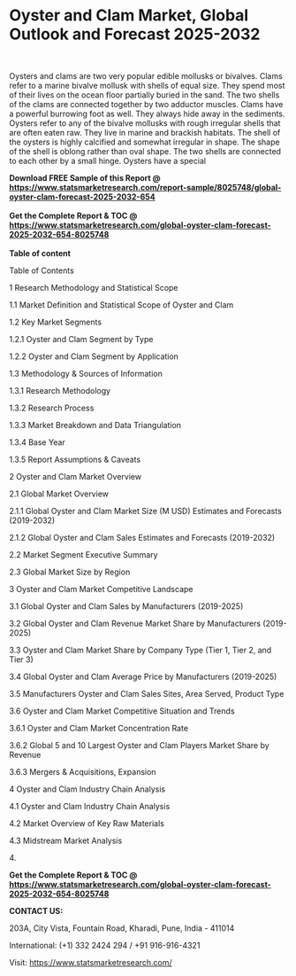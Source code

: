 <h1>Oyster and Clam Market, Global Outlook and Forecast 2025-2032</h1><br/><p>
 
 Oysters and clams are two very popular edible mollusks or bivalves. Clams refer to a marine bivalve mollusk with shells of equal size. They spend most of their lives on the ocean floor partially buried in the sand. The two shells of the clams are connected together by two adductor muscles. Clams have a powerful burrowing foot as well. They always hide away in the sediments. Oysters refer to any of the bivalve mollusks with rough irregular shells that are often eaten raw. They live in marine and brackish habitats. The shell of the oysters is highly calcified and somewhat irregular in shape. The shape of the shell is oblong rather than oval shape. The two shells are connected to each other by a small hinge. Oysters have a special</p><div><b>Download FREE Sample of this Report @ <a href="https://www.statsmarketresearch.com/download-free-sample/8025748/global-oyster-clam-forecast-2025-2032-654">https://www.statsmarketresearch.com/report-sample/8025748/global-oyster-clam-forecast-2025-2032-654</a></b></div><br><div><b>Get the Complete Report & TOC @ <a href="https://www.statsmarketresearch.com/global-oyster-clam-forecast-2025-2032-654-8025748">https://www.statsmarketresearch.com/global-oyster-clam-forecast-2025-2032-654-8025748</a></b></div><br><b>Table of content</b><p>Table of Contents<br />
 
 1 Research Methodology and Statistical Scope<br />
 
 1.1 Market Definition and Statistical Scope of Oyster and Clam<br />
 
 1.2 Key Market Segments<br />
 
 1.2.1 Oyster and Clam Segment by Type<br />
 
 1.2.2 Oyster and Clam Segment by Application<br />
 
 1.3 Methodology & Sources of Information<br />
 
 1.3.1 Research Methodology<br />
 
 1.3.2 Research Process<br />
 
 1.3.3 Market Breakdown and Data Triangulation<br />
 
 1.3.4 Base Year<br />
 
 1.3.5 Report Assumptions & Caveats<br />
 
 2 Oyster and Clam Market Overview<br />
 
 2.1 Global Market Overview<br />
 
 2.1.1 Global Oyster and Clam Market Size (M USD) Estimates and Forecasts (2019-2032)<br />
 
 2.1.2 Global Oyster and Clam Sales Estimates and Forecasts (2019-2032)<br />
 
 2.2 Market Segment Executive Summary<br />
 
 2.3 Global Market Size by Region<br />
 
 3 Oyster and Clam Market Competitive Landscape<br />
 
 3.1 Global Oyster and Clam Sales by Manufacturers (2019-2025)<br />
 
 3.2 Global Oyster and Clam Revenue Market Share by Manufacturers (2019-2025)<br />
 
 3.3 Oyster and Clam Market Share by Company Type (Tier 1, Tier 2, and Tier 3)<br />
 
 3.4 Global Oyster and Clam Average Price by Manufacturers (2019-2025)<br />
 
 3.5 Manufacturers Oyster and Clam Sales Sites, Area Served, Product Type<br />
 
 3.6 Oyster and Clam Market Competitive Situation and Trends<br />
 
 3.6.1 Oyster and Clam Market Concentration Rate<br />
 
 3.6.2 Global 5 and 10 Largest Oyster and Clam Players Market Share by Revenue<br />
 
 3.6.3 Mergers & Acquisitions, Expansion<br />
 
 4 Oyster and Clam Industry Chain Analysis<br />
 
 4.1 Oyster and Clam Industry Chain Analysis<br />
 
 4.2 Market Overview of Key Raw Materials<br />
 
 4.3 Midstream Market Analysis<br />
 
 4.<br><div><b>Get the Complete Report & TOC @ <a href="https://www.statsmarketresearch.com/global-oyster-clam-forecast-2025-2032-654-8025748">https://www.statsmarketresearch.com/global-oyster-clam-forecast-2025-2032-654-8025748</a></b></div></p>
 
 <b>CONTACT US:</b><br>
 
 203A, City Vista, Fountain Road, Kharadi, Pune, India - 411014 <br>
 
 International: (+1) 332 2424 294 / +91 916-916-4321<br>
 
 Visit: <a href="https://www.statsmarketresearch.com/">https://www.statsmarketresearch.com/</a>
 
 <br>